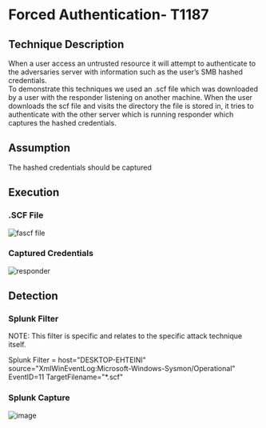 # Forced Authentication- T1187

## Technique Description
When a user access an untrusted resource it will attempt to authenticate to the adversaries server with information such as the user’s SMB hashed credentials.   
To demonstrate this techniques we used an .scf file which was downloaded by a user with the responder listening on another machine. When the user downloads the scf file and visits the directory the file is stored in, it tries to authenticate with the other server which is running responder which captures the hashed credentials. 

## Assumption
The hashed credentials should be captured

## Execution
### .SCF File
![fascf file](https://user-images.githubusercontent.com/36422282/55609403-96c3f100-574e-11e9-8616-deb782d30681.JPG)


### Captured Credentials
![responder](https://user-images.githubusercontent.com/36422282/55609401-96c3f100-574e-11e9-99d4-dfee06da59de.JPG)


## Detection

### Splunk Filter

NOTE: This filter is specific and relates to the specific attack technique itself.

Splunk Filter = host="DESKTOP-EHTEINI" source="XmlWinEventLog:Microsoft-Windows-Sysmon/Operational" EventID=11 TargetFilename="*.scf"

### Splunk Capture
![image](https://user-images.githubusercontent.com/36422282/55609437-acd1b180-574e-11e9-90c4-e1edc85fa316.png)
